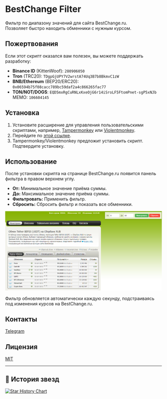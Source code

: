 # BestChange Filter

Фильтр по диапазону значений для сайта BestChange.ru.  
Позволяет быстро находить обменники с нужным курсом.

## Пожертвования

Если этот скрипт оказался вам полезен, вы можете поддержать разработку:

* **Binance ID** (KittenWoof): `280906050`
* **Tron** (TRC20): `TDgpGjUPY7V2wrstA74Uq3B7b8BkmvС1zW`
* **BNB/Ethereum** (BEP20/ERC20): `0x06594b75f08cacc789bc59daf2a4c866265fac77`
* **TON/NOT/DOGS**: `EQD5mxRgCuRNLxKxeOjG6r14iSroLF5FtomPnet-sgP5xNJb` MEMO: `106604145`

## Установка

1. Установите расширение для управления пользовательскими скриптами, например, [Tampermonkey](https://www.tampermonkey.net/) или [Violentmonkey](https://violentmonkey.github.io/get-it/).
2. Перейдите по [этой ссылке](https://github.com/ilfae/BestChange-Filter/raw/refs/heads/main/BestChange%20Filter.user.js).
3. Tampermonkey/Violentmonkey предложит установить скрипт. Подтвердите установку.

## Использование

После установки скрипта на странице BestChange.ru появится панель фильтра в правом верхнем углу.

* **От:**  Минимальное значение приёма суммы.
* **До:** Максимальное значение приёма суммы.
* **Фильтровать:** Применить фильтр.
* **Сбросить:** Сбросить фильтр и показать все обменники.

![Пример использования](https://github.com/ilfae/BestChange-Filter/raw/main/1.png)


Фильтр обновляется автоматически каждую секунду, подстраиваясь под изменения курсов на BestChange.ru.


## Контакты

[Telegram](https://t.me/kittenwof)


## Лицензия

[MIT](https://choosealicense.com/licenses/mit/)


---


## 🌟 История звезд

[![Star History Chart](https://api.star-history.com/svg?repos=ilfae/,ilfae/BestChange-Filter&type=Date)](https://star-history.com/#ilfae/&ilfae/BestChange-Filter&Date)
